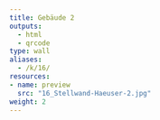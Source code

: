 ```yaml
---
title: Gebäude 2
outputs:
  - html
  - qrcode
type: wall
aliases:
  - /k/16/
resources:
- name: preview
  src: "16_Stellwand-Haeuser-2.jpg"  
weight: 2
---
```

